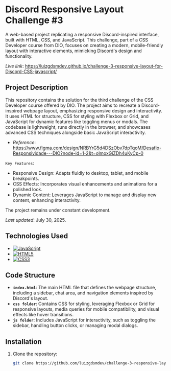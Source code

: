 # Discord Responsive Layout Challenge #3

A web-based project replicating a responsive Discord-inspired interface, built with HTML, CSS, and JavaScript. This challenge, part of a CSS Developer course from DIO, focuses on creating a modern, mobile-friendly layout with interactive elements, mimicking Discord's design and functionality.

*Live link*: https://luizgdsmdev.github.io/challenge-3-responsive-layout-for-Discord-CSS-javascript/

## Project Description

This repository contains the solution for the third challenge of the CSS Developer course offered by DIO. The project aims to recreate a Discord-inspired webpage layout, emphasizing responsive design and interactivity. It uses HTML for structure, CSS for styling with Flexbox or Grid, and JavaScript for dynamic features like toggling menus or modals. The codebase is lightweight, runs directly in the browser, and showcases advanced CSS techniques alongside basic JavaScript interactivity.

- *Reference*: https://www.figma.com/design/NRBYrG5d4DSzObv7dpTqoM/Desafio-Responsividade---DIO?node-id=1-2&t=olmoxGiZDh4uKyCp-0

`Key Features`:
- Responsive Design: Adapts fluidly to desktop, tablet, and mobile breakpoints.
- CSS Effects: Incorporates visual enhancements and animations for a polished look.
- Dynamic Content: Leverages JavaScript to manage and display new content, enhancing interactivity.


The project remains under constant development.

*Last updated*: July 30, 2025.

## Technologies Used

- [![JavaScript](https://img.shields.io/badge/JavaScript-F7DF1E?style=for-the-badge&logo=javascript&logoColor=black)](https://developer.mozilla.org/en-US/docs/Web/JavaScript)
- [![HTML5](https://img.shields.io/badge/HTML5-E34F26?style=for-the-badge&logo=html5&logoColor=white)](https://developer.mozilla.org/en-US/docs/Web/Guide/HTML/HTML5)
- [![CSS3](https://img.shields.io/badge/CSS3-1572B6?style=for-the-badge&logo=css3&logoColor=white)](https://developer.mozilla.org/en-US/docs/Web/CSS)

## Code Structure

- **`index.html`**: The main HTML file that defines the webpage structure, including a sidebar, chat area, and navigation elements inspired by Discord's layout.
- **`css folder`**: Contains CSS for styling, leveraging Flexbox or Grid for responsive layouts, media queries for mobile compatibility, and visual effects like hover transitions.
- **`js folder`**: Includes JavaScript for interactivity, such as toggling the sidebar, handling button clicks, or managing modal dialogs.

## Installation

1. Clone the repository:
   ```bash
   git clone https://github.com/luizgdsmdev/challenge-3-responsive-layout-for-Discord-CSS-javascript.git